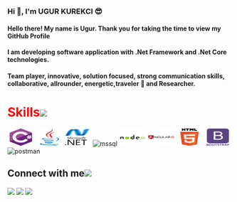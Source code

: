 <h3 >Hi 👋,  I'm UGUR KUREKCI &#x1F60E;</h3>
<h4>Hello there! My name is Ugur. Thank you for taking the time to view my GitHub Profile</h4>

<h4 >I am developing software application with .Net Framework
and .Net Core technologies. </h4>
 
<h4 > Team player, innovative, solution
focused, strong communication skills, collaborative, allrounder, energetic,traveler &#x1F451;  and Researcher. </h4>
 
</h2>
<h1  style="color:red">Skills<img src = "https://media2.giphy.com/media/QssGEmpkyEOhBCb7e1/giphy.gif?cid=ecf05e47a0n3gi1bfqntqmob8g9aid1oyj2wr3ds3mg700bl&rid=giphy.gif" width = "60"></h1>

<p >
 
 <img src="https://raw.githubusercontent.com/devicons/devicon/master/icons/csharp/csharp-original.svg" alt="csharp" width="60" height="40"/> 
 <img src="https://raw.githubusercontent.com/devicons/devicon/master/icons/java/java-original.svg" alt="java" width="60" height="40"/> 
 <img src="https://raw.githubusercontent.com/devicons/devicon/master/icons/dot-net/dot-net-original-wordmark.svg" alt="dotnet" width="60" height="40"/> 
 <img src="https://cdn.worldvectorlogo.com/logos/microsoft-sql-server.svg" alt="mssql" width="60" height="40"/>
 <img src="https://raw.githubusercontent.com/devicons/devicon/master/icons/nodejs/nodejs-original-wordmark.svg" alt="nodejs" width="60" height="40"/>
 <img src="https://raw.githubusercontent.com/devicons/devicon/master/icons/angularjs/angularjs-original-wordmark.svg" alt="angularjs" width="60" height="40"/>
 <img src="https://raw.githubusercontent.com/devicons/devicon/master/icons/html5/html5-original-wordmark.svg" alt="html5" width="60" height="40"/> 
 <img src="https://raw.githubusercontent.com/devicons/devicon/master/icons/bootstrap/bootstrap-plain-wordmark.svg" alt="bootstrap" width="60" height="40"/> 
 <img src="https://www.vectorlogo.zone/logos/getpostman/getpostman-icon.svg" alt="postman" width="60" height="40"/> </p>
 

<h2 >Connect with me<img src='https://raw.githubusercontent.com/ShahriarShafin/ShahriarShafin/main/Assets/handshake.gif' width="100px"></h2>




<p >
<a href = "https://www.linkedin.com/in/ugurkurekci"> <img width = '50px' align= 'center' src="https://raw.githubusercontent.com/rahulbanerjee26/githubAboutMeGenerator/main/icons/linked-in-alt.svg"/></a> 
<a href = 'https://www.twitter.com/ugurkurekci98'> <img width = '50px' align= 'center' src="https://raw.githubusercontent.com/rahulbanerjee26/githubAboutMeGenerator/main/icons/twitter.svg"/></a> 
<a href = 'https://www.github.com/ugurkurekci'> <img width = '50px' align= 'center' src="https://raw.githubusercontent.com/rahulbanerjee26/githubAboutMeGenerator/main/icons/github.svg"/></a> 

</p>



